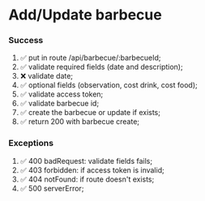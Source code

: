 # Add/Update barbecue

### Success

1. ✅ put in route /api/barbecue/:barbecueId;
2. ✅ validate required fields (date and description);
3. ❌ validate date;
4. ✅ optional fields (observation, cost drink, cost food);
5. ✅ validate access token;
6. ✅ validate barbecue id;
7. ✅ create the barbecue or update if exists;
8. ✅ return 200 with barbecue create;

### Exceptions

1. ✅ 400 badRequest: validate fields fails;
2. ✅ 403 forbidden: if access token is invalid;
3. ✅ 404 notFound: if route doesn't exists;
4. ✅ 500 serverError;

